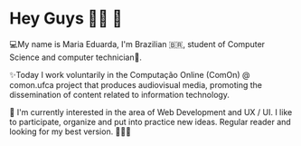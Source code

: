 # Hey Guys 🌼🌙 🌱

💻My name is Maria Eduarda, I'm Brazilian 🇧🇷, student of Computer Science and computer technician💜.

✨Today I work voluntarily in the Computação Online (ComOn) @ comon.ufca project that produces audiovisual media, promoting the dissemination of content related to information technology.

🌷 I'm currently interested in the area of Web Development and UX / UI. I like to participate, organize and put into practice new ideas. Regular reader and looking for my best version.
🌙🦋🔮
